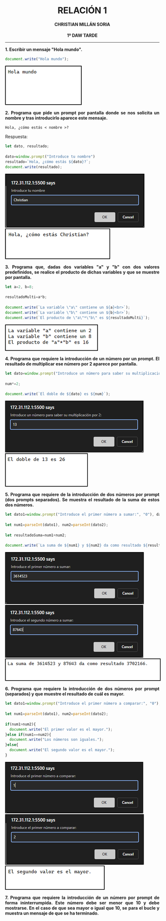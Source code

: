 <style>
  h1, h2, h3, h4, h5, h6{
    text-align: center;
    font-weight: bold;
    border: none;
    margin-bottom: 0px;
  }

  p{
    text-align: justify;
  }

  img{
    border: 2px solid black;
  }
</style>

<h1>RELACIÓN 1</h1>

<h4>CHRISTIAN MILLÁN SORIA</h4>

<h4>1º DAW TARDE</h4>

<hr>

<p><b>1. Escribir un mensaje "Hola mundo".</b></p>

```js
document.write("Hola mundo");
```

<img src="img/1.png">

<p><b>2. Programa que pide un prompt por pantalla donde se nos solicita un nombre y tras introducirlo aparece este mensaje.</b></p>

```
Hola, ¿cómo estás < nombre >?
```

<p>Respuesta:</p>

```js
let dato, resultado;

dato=window.prompt("Introduce tu nombre")
resultado=`Hola, ¿cómo estás ${dato}?`;
document.write(resultado);
```

<img src="img/2.png">

<img src="img/3.png">

<p><b>3. Programa que, dadas dos variables "a" y "b" con dos valores predefinidos, se realice el producto de dichas variables y que se muestre por pantalla.</b></p>

```js
let a=2, b=8;

resultadoMulti=a*b;

document.write(`La variable \"a\" contiene un ${a}<br>`);
document.write(`La variable \"b\" contiene un ${b}<br>`);
document.write(`El producto de \"a\"*\"b\" es ${resultadoMulti}`);
```

<img src="img/4.png">

<p><b>4. Programa que requiere la introducción de un número por un prompt. El resultado de multiplicar ese número por 2 aparece por pantalla.</b></p>

```js
let dato=window.prompt("Introduce un número para saber su multiplicación por 2:", "0"), num=parseInt(dato);

num*=2;

document.write(`El doble de ${dato} es ${num}`);
```

<img src="img/5.png">

<img src="img/6.png">

<p><b>5. Programa que requiere de la introducción de dos números por prompt (dos prompts separados). Se muestra el resultado de la suma de estos dos números.</b></p>

```js
let dato1=window.prompt("Introduce el primer número a sumar:", "0"), dato2=window.prompt("Introduce el segundo número a sumar:", "0")

let num1=parseInt(dato1), num2=parseInt(dato2);

let resultadoSuma=num1+num2;

document.write(`La suma de ${num1} y ${num2} da como resultado ${resultadoSuma}.`);
```

<img src="img/7.png">

<img src="img/8.png">

<img src="img/9.png">

<p><b>6. Programa que requiere la introducción de dos números por prompt (separados) y que muestre el resultado de cuál es mayor.</b></p>

```js
let dato1=window.prompt("Introduce el primer número a comparar:", "0"), dato2=window.prompt("Introduce el primer número a comparar:", "0")

let num1=parseInt(dato1), num2=parseInt(dato2);

if(num1>num2){
  document.write("El primer valor es el mayor.");
}else if(num1==num2){
  document.write("Los números son iguales.");
}else{
  document.write("El segundo valor es el mayor.");
}
```

<img src="img/10.png">

<img src="img/11.png">

<img src="img/12.png">

<p><b>7. Programa que requiere la introducción de un número por prompt de forma ininterrumpida. Este número debe ser menor que 10 y debe mostrarse. En el caso de que sea mayor o igual que 10, se para el bucle y muestra un mensaje de que se ha terminado.</b></p>

```js

```